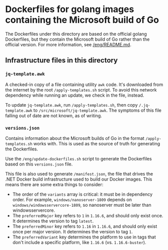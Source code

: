 # Dockerfiles for golang images containing the Microsoft build of Go

The Dockerfiles under this directory are based on the official golang
Dockerfiles, but they contain the Microsoft build of Go rather than the official
version. For more information, see [/eng/README.md](/eng/README.md).

## Infrastructure files in this directory

### `jq-template.awk`
A checked-in copy of a file containing utility `awk` code. It's downloaded from
the internet by the root `/apply-templates.sh` script. To avoid this network
dependency while running an update, we check in the file, instead.

To update `jq-template.awk`, run `/apply-templates.sh`, then copy
`/.jq-template.awk` to `/src/microsoft/jq-template.awk`. The symptoms of this
file falling out of date are not known, as of writing.

### `versions.json`
Contains information about the Microsoft builds of Go in the format
`/apply-templates.sh` works with. This is used as the source of truth for
generating the Dockerfiles.

Use the `/eng/update-dockerfiles.sh` script to generate the Dockerfiles based on
this `versions.json` file.

This file is also used to generate `/manifest.json`, the file that drives the
.NET Docker build infrastructure used to build our Docker images. This means
there are some extra things to consider:
* The order of the `variants` array is critical: it must be in dependency order.
  For example, `windows/nanoserver-1809` depends on
  `windows/windowsservercore-1809`, so nanoserver must be later than
  windowsservercore.
* The `preferredMajor` key refers to `1` in `1.16.6`, and should only exist
  once. It determines the version to tag `latest`.
* The `preferredMinor` key refers to `1.16` in `1.16.6`, and should only exist
  once per major version. It determines the version to tag `1`.
* The `preferredVariant` key determines the platform to use in tags that don't
  include a specific platform, like `1.16.6` (vs. `1.16.6-buster`).
